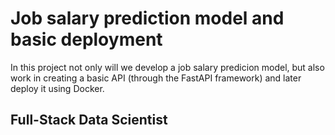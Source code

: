 # Job salary prediction model and basic deployment

In this project not only will we develop a job salary predicion model, but also work in creating a basic API (through the FastAPI framework) and later deploy it using Docker.

## Full-Stack Data Scientist


